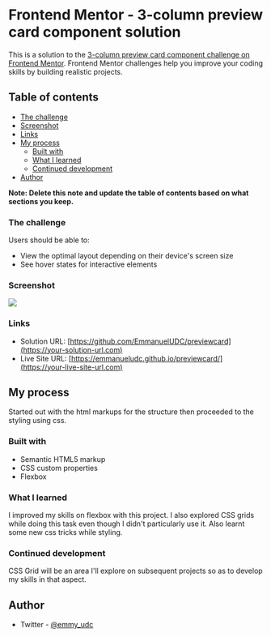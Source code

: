 # Frontend Mentor - 3-column preview card component solution

This is a solution to the [3-column preview card component challenge on Frontend Mentor](https://www.frontendmentor.io/challenges/3column-preview-card-component-pH92eAR2-). Frontend Mentor challenges help you improve your coding skills by building realistic projects. 

## Table of contents

  - [The challenge](#the-challenge)
  - [Screenshot](#screenshot)
  - [Links](#links)
- [My process](#my-process)
  - [Built with](#built-with)
  - [What I learned](#what-i-learned)
  - [Continued development](#continued-development)
- [Author](#author)

**Note: Delete this note and update the table of contents based on what sections you keep.**

### The challenge

Users should be able to:

- View the optimal layout depending on their device's screen size
- See hover states for interactive elements

### Screenshot

![](./screenshot.jpg)


### Links

- Solution URL: [https://github.com/EmmanuelUDC/previewcard](https://your-solution-url.com)
- Live Site URL: [https://emmanueludc.github.io/previewcard/](https://your-live-site-url.com)

## My process

Started out with the html markups for the structure then proceeded to the styling using css.

### Built with

- Semantic HTML5 markup
- CSS custom properties
- Flexbox

### What I learned

I improved my skills on flexbox with this project. I also explored CSS grids while doing this task even though I didn't particularly use it. Also learnt some new css tricks while styling.


### Continued development

CSS Grid will be an area I'll explore on subsequent projects so as to develop my skills in that aspect.


## Author

- Twitter - [@emmy_udc](https://www.twitter.com/yourusername)


